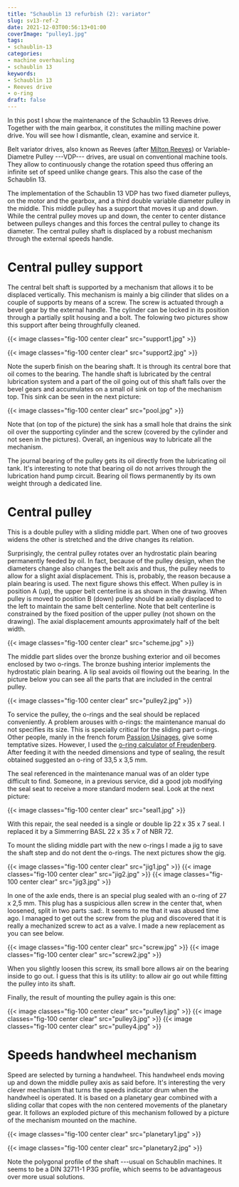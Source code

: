 ```yaml
---
title: "Schaublin 13 refurbish (2): variator"
slug: sv13-ref-2
date: 2021-12-03T00:56:13+01:00
coverImage: "pulley1.jpg"
tags:
- schaublin-13
categories:
- machine overhauling
- schaublin 13
keywords:
- Schaublin 13
- Reeves drive
- o-ring
draft: false
---
```


In this post I show the maintenance of the Schaublin 13 Reeves drive.
Together with the main gearbox, it constitutes the milling machine
power drive. You will see how I dismantle, clean, examine and service
it.

<!--more-->

Belt variator drives, also known as Reeves (after [Milton
Reeves](https://en.wikipedia.org/wiki/Milton_Reeves)) or
Variable-Diametre Pulley ---VDP--- drives, are usual on conventional machine
tools. They allow to continuously change the rotation speed thus
offering an infinite set of speed unlike change gears. This also the
case of the Schaublin 13.

The implementation of the Schaublin 13 VDP has two fixed diameter
pulleys, on the motor and the gearbox, and a third double variable
diameter pulley in the middle. This middle pulley has a support that
moves it up and down. While the central pulley moves up and down, the
center to center distance between pulleys changes and this forces the
central pulley to change its diameter. The central pulley shaft is
displaced by a robust mechanism through the external speeds handle.


# Central pulley support

The central belt shaft is supported by a mechanism that allows it to
be displaced vertically. This mechanism is mainly a big cilinder that
slides on a couple of supports by means of a screw. The screw is
actuated through a bevel gear by the external handle. The cylinder can
be locked in its position through a partially split housing and a
bolt. The folowing two pictures show this support after being
throughfully cleaned.

{{< image classes="fig-100 center clear" src="support1.jpg" >}}

{{< image classes="fig-100 center clear" src="support2.jpg" >}}

Note the superb finish on the bearing shaft. It is through its central
bore that oil comes to the bearing. The handle shaft is lubricated by
the central lubrication system and a part of the oil going out of this
shaft falls over the bevel gears and accumulates on a small oil sink
on top of the mechanism top. This sink can be seen in the next
picture:

{{< image classes="fig-100 center clear" src="pool.jpg" >}}

Note that (on top of the picture) the sink has a small hole that
drains the sink oil over the supporting cylinder and the screw
(covered by the cylinder and not seen in the pictures). Overall, an
ingenious way to lubricate all the mechanism.

The journal bearing of the pulley gets its oil directly from the
lubricating oil tank. It's interesting to note that bearing oil do not
arrives through the lubrication hand pump circuit. Bearing oil flows
permanently by its own weight through a dedicated line.

# Central pulley

This is a double pulley with a sliding middle part. When one of two
grooves widens the other is stretched and the drive changes its
relation.

Surprisingly, the central pulley rotates over an hydrostatic plain
bearing permanently feeded by oil. In fact, because of the pulley
design, when the diameters change also changes the belt axis and thus,
the pulley needs to allow for a slight axial displacement. This is,
probably, the reason because a plain bearing is used. The next figure
shows this effect. When pulley is in position A (up), the upper belt
centerline is as shown in the drawing. When pulley is moved to
position B (down) pulley should be axially displaced to the left to
maintain the same belt centerline. Note that belt centerline is
constrained by the fixed position of the upper pulley (not shown on
the drawing). The axial displacement amounts approximately half of the
belt width.

{{< image classes="fig-100 center clear" src="scheme.jpg" >}}

The middle part slides over the bronze bushing exterior and
oil becomes enclosed by two o-rings. The bronze bushing interior
implements the hydrostatic plain bearing. A lip seal avoids oil
flowing out the bearing. In the picture below you can see all the
parts that are included in the central pulley.

{{< image classes="fig-100 center clear" src="pulley2.jpg" >}}

To service the pulley, the o-rings and the seal should be replaced
conveniently. A problem arouses with o-rings: the maintenance manual
do not specifies its size. This is specially critical for the sliding
part o-rings. Other people, manly in the french forum [Passion
Usinages](https://passion-usinages.forumgratuit.org), give some
temptative sizes. However, I used the [o-ring calculator of
Freudenberg](https://oring.fst.com/ORingConfigurator). After feeding
it with the needed dimensions and type of sealing, the result obtained
suggested an o-ring of 33,5 x 3,5 mm.

The seal referenced in the maintenance manual was of an older type
difficult to find. Someone, in a previous service, did a good job
modifying the seal seat to receive a more standard modern seal. Look
at the next picture:

{{< image classes="fig-100 center clear" src="seal1.jpg" >}}

With this repair, the seal needed is a single or double lip 22 x 35 x
7 seal. I replaced it by a Simmerring BASL 22 x 35 x 7 of NBR 72.

To mount the sliding middle part with the new o-rings I made a jig to
save the shaft step and do not dent the o-rings. The next pictures show
the gig.

{{< image classes="fig-100 center clear" src="jig1.jpg" >}}
{{< image classes="fig-100 center clear" src="jig2.jpg" >}}
{{< image classes="fig-100 center clear" src="jig3.jpg" >}}

In one of the axle ends, there is an special plug sealed with an
o-ring of 27 x 2,5 mm. This plug has a suspicious allen screw in the
center that, when loosened, split in two parts :sad:. It seems to me
that it was abused time ago. I managed to get out the screw from the
plug and discovered that it is really a mechanized screw to act as a
valve. I made a new replacement as you can see below.

{{< image classes="fig-100 center clear" src="screw.jpg" >}}
{{< image classes="fig-100 center clear" src="screw2.jpg" >}}

When you slightly loosen this screw, its small bore allows air on the
bearing inside to go out. I guess that this is its utility: to allow
air go out while fitting the pulley into its shaft.

Finally, the result of mounting the pulley again is this one:

{{< image classes="fig-100 center clear" src="pulley1.jpg" >}}
{{< image classes="fig-100 center clear" src="pulley3.jpg" >}}
{{< image classes="fig-100 center clear" src="pulley4.jpg" >}}


# Speeds handwheel mechanism

Speed are selected by turning a handwheel. This handwheel ends moving
up and down the middle pulley axis as said before. It's interesting
the very clever mechanism that turns the speeds indicator drum when
the handwheel is operated. It is based on a planetary gear combined
with a sliding collar that copes with the non centered movements of the
planetary gear. It follows an exploded picture of this mechanism
followed by a picture of the mechanism mounted on the machine.

{{< image classes="fig-100 center clear" src="planetary1.jpg" >}}

{{< image classes="fig-100 center clear" src="planetary2.jpg" >}}

Note the polygonal profile of the shaft ---usual on Schaublin
machines. It seems to be a DIN 32711-1 P3G profile, which seems to be
advantageous over more usual solutions.

